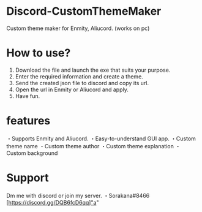 # Discord-CustomThemeMaker
Custom theme maker for Enmity, Aliucord. (works on pc)
# How to use?
1. Download the file and launch the exe that suits your purpose.
2. Enter the required information and create a theme.
3. Send the created json file to discord and copy its url.
4. Open the url in Enmity or Aliucord and apply.
5. Have fun.
# features
・Supports Enmity and Aliucord.
・Easy-to-understand GUI app.
・Custom theme name
・Custom theme author
・Custom theme explanation
・Custom background
# Support
Dm me with discord or join my server.
・Sorakana#8466
[https://discord.gg/DQB6fcD6qq]"a"
